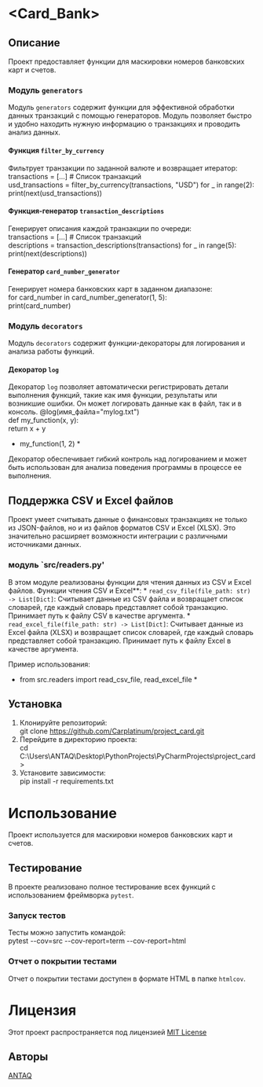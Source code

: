 # <Card_Bank>

## Описание

Проект предоставляет функции для маскировки номеров банковских карт и счетов.
### Модуль `generators`
Модуль `generators` содержит функции для эффективной обработки данных транзакций с помощью генераторов.
Модуль позволяет быстро и удобно находить нужную информацию о транзакциях и проводить анализ данных. 
#### Функция `filter_by_currency`
Фильтрует транзакции по заданной валюте и возвращает итератор: 
transactions = [...]  # Список транзакций  
usd_transactions = filter_by_currency(transactions, "USD")
for _ in range(2):
print(next(usd_transactions))
#### Функция-генератор `transaction_descriptions`
Генерирует описания каждой транзакции по очереди:  
transactions = [...] # Список транзакций  
descriptions = transaction_descriptions(transactions)
for _ in range(5):
print(next(descriptions))  
#### Генератор `card_number_generator`
Генерирует номера банковских карт в заданном диапазоне:  
for card_number in card_number_generator(1, 5):  
print(card_number)
### Модуль `decorators`
Модуль `decorators` содержит функции-декораторы для логирования и анализа работы функций.
#### Декоратор `log`
Декоратор `log` позволяет автоматически регистрировать детали выполнения функций, такие как имя функции, результаты или возникшие ошибки. Он может логировать данные как в файл, так и в консоль.
@log(имя_файла="mylog.txt")  
def my_function(x, y):  
return x + y  

* my_function(1, 2) *

Декоратор обеспечивает гибкий контроль над логированием и может быть использован для анализа поведения программы в процессе ее выполнения. 

## Поддержка CSV и Excel файлов 
Проект умеет считывать данные о финансовых транзакциях не только из JSON-файлов, но и из файлов форматов CSV и Excel (XLSX). Это значительно расширяет возможности интеграции с различными источниками данных.
### модуль `src/readers.py' 
В этом модуле реализованы функции для чтения данных из CSV и Excel файлов.
Функции чтения CSV и Excel**:
    *   `read_csv_file(file_path: str) -> List[Dict]`: Считывает данные из CSV файла и возвращает список словарей, где каждый словарь представляет собой транзакцию. Принимает путь к файлу CSV в качестве аргумента.
    *   `read_excel_file(file_path: str) -> List[Dict]`: Считывает данные из Excel файла (XLSX) и возвращает список словарей, где каждый словарь представляет собой транзакцию. Принимает путь к файлу Excel в качестве аргумента.  
  
Пример использования:  
* from src.readers import read_csv_file, read_excel_file *

## Установка
1.  Клонируйте репозиторий:  
    git clone https://github.com/Carplatinum/project_card.git
2.  Перейдите в директорию проекта:  
    cd C:\Users\ANTAQ\Desktop\PythonProjects\PyCharmProjects\project_card>
3.  Установите зависимости:  
    pip install -r requirements.txt
# Использование 
Проект используется для маскировки номеров банковских карт и счетов.

## Тестирование
В проекте реализовано полное тестирование всех функций с использованием фреймворка `pytest`.

### Запуск тестов
Тесты можно запустить командой:  
pytest --cov=src --cov-report=term --cov-report=html

### Отчет о покрытии тестами
Отчет о покрытии тестами доступен в формате HTML в папке `htmlcov`.

# Лицензия
Этот проект распространяется под лицензией [MIT License](LICENSE)

## Авторы 
[ANTAQ](https://github.com/Carplatinum)